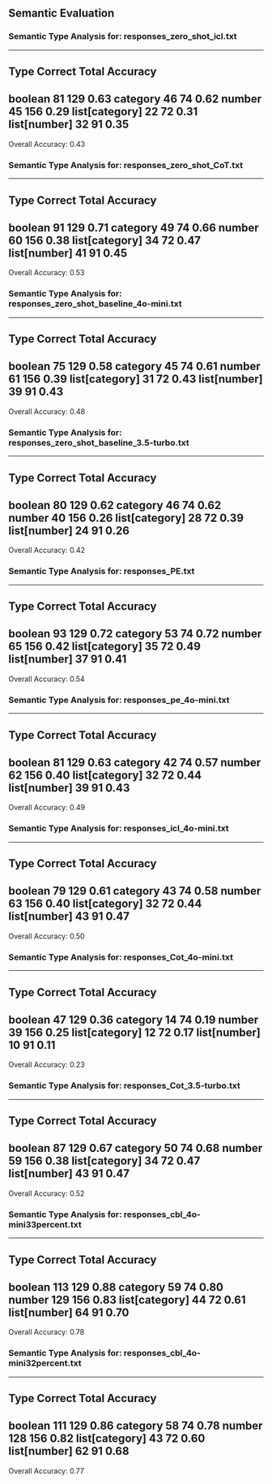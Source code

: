 ## Semantic Evaluation


### Semantic Type Analysis for: responses_zero_shot_icl.txt
--------------------------------------------------
Type            Correct     Total    Accuracy
--------------------------------------------------
boolean         81         129       0.63
category        46         74        0.62
number          45         156       0.29
list[category]  22         72        0.31
list[number]    32         91        0.35
--------------------------------------------------
Overall Accuracy: 0.43


### Semantic Type Analysis for: responses_zero_shot_CoT.txt
--------------------------------------------------
Type            Correct     Total    Accuracy
--------------------------------------------------
boolean         91         129       0.71
category        49         74        0.66
number          60         156       0.38
list[category]  34         72        0.47
list[number]    41         91        0.45
--------------------------------------------------
Overall Accuracy: 0.53


### Semantic Type Analysis for: responses_zero_shot_baseline_4o-mini.txt
--------------------------------------------------
Type            Correct     Total    Accuracy
--------------------------------------------------
boolean         75         129       0.58
category        45         74        0.61
number          61         156       0.39
list[category]  31         72        0.43
list[number]    39         91        0.43
--------------------------------------------------
Overall Accuracy: 0.48


### Semantic Type Analysis for: responses_zero_shot_baseline_3.5-turbo.txt
--------------------------------------------------
Type            Correct     Total    Accuracy
--------------------------------------------------
boolean         80         129       0.62
category        46         74        0.62
number          40         156       0.26
list[category]  28         72        0.39
list[number]    24         91        0.26
--------------------------------------------------
Overall Accuracy: 0.42


### Semantic Type Analysis for: responses_PE.txt
--------------------------------------------------
Type            Correct     Total    Accuracy
--------------------------------------------------
boolean         93         129       0.72
category        53         74        0.72
number          65         156       0.42
list[category]  35         72        0.49
list[number]    37         91        0.41
--------------------------------------------------
Overall Accuracy: 0.54


### Semantic Type Analysis for: responses_pe_4o-mini.txt
--------------------------------------------------
Type            Correct     Total    Accuracy
--------------------------------------------------
boolean         81         129       0.63
category        42         74        0.57
number          62         156       0.40
list[category]  32         72        0.44
list[number]    39         91        0.43
--------------------------------------------------
Overall Accuracy: 0.49


### Semantic Type Analysis for: responses_icl_4o-mini.txt
--------------------------------------------------
Type            Correct     Total    Accuracy
--------------------------------------------------
boolean         79         129       0.61
category        43         74        0.58
number          63         156       0.40
list[category]  32         72        0.44
list[number]    43         91        0.47
--------------------------------------------------
Overall Accuracy: 0.50


### Semantic Type Analysis for: responses_Cot_4o-mini.txt
--------------------------------------------------
Type            Correct     Total    Accuracy
--------------------------------------------------
boolean         47         129       0.36
category        14         74        0.19
number          39         156       0.25
list[category]  12         72        0.17
list[number]    10         91        0.11
--------------------------------------------------
Overall Accuracy: 0.23


### Semantic Type Analysis for: responses_Cot_3.5-turbo.txt
--------------------------------------------------
Type            Correct     Total    Accuracy
--------------------------------------------------
boolean         87         129       0.67
category        50         74        0.68
number          59         156       0.38
list[category]  34         72        0.47
list[number]    43         91        0.47
--------------------------------------------------
Overall Accuracy: 0.52


### Semantic Type Analysis for: responses_cbl_4o-mini33percent.txt
--------------------------------------------------
Type            Correct     Total    Accuracy
--------------------------------------------------
boolean         113        129       0.88
category        59         74        0.80
number          129        156       0.83
list[category]  44         72        0.61
list[number]    64         91        0.70
--------------------------------------------------
Overall Accuracy: 0.78


### Semantic Type Analysis for: responses_cbl_4o-mini32percent.txt
--------------------------------------------------
Type            Correct     Total    Accuracy
--------------------------------------------------
boolean         111        129       0.86
category        58         74        0.78
number          128        156       0.82
list[category]  43         72        0.60
list[number]    62         91        0.68
--------------------------------------------------
Overall Accuracy: 0.77